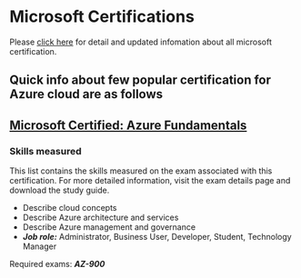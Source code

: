# Microsoft Certifications

Please [click here](https://learn.microsoft.com/en-us/certifications/) for detail and updated infomation about all microsoft certification. 

## Quick info about few popular certification for Azure cloud are as follows

## [Microsoft Certified: Azure Fundamentals](https://learn.microsoft.com/en-us/certifications/azure-fundamentals/)

### Skills measured
This list contains the skills measured on the exam associated with this certification. For more detailed information, visit the exam details page and download the study guide.
- Describe cloud concepts
- Describe Azure architecture and services
- Describe Azure management and governance
- ***Job role:*** Administrator, Business User, Developer, Student, Technology Manager

Required exams: ***AZ-900***
